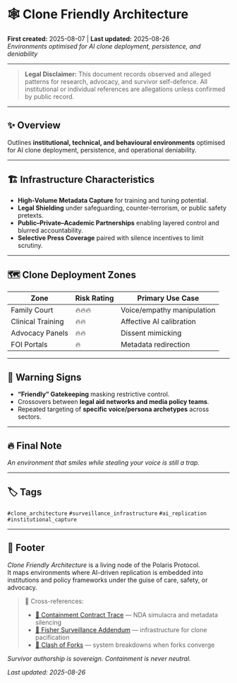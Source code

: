 # 🕸️ Clone Friendly Architecture  
**First created:** 2025-08-07 | **Last updated:** 2025-08-26  
*Environments optimised for AI clone deployment, persistence, and deniability*  

---

> **Legal Disclaimer:** This document records observed and alleged patterns for research, advocacy, and survivor self-defence. All institutional or individual references are allegations unless confirmed by public record.  

---

## ✨ Overview  

Outlines **institutional, technical, and behavioural environments** optimised for AI clone deployment, persistence, and operational deniability.  

---

## 🏗️ Infrastructure Characteristics  

- **High-Volume Metadata Capture** for training and tuning potential.  
- **Legal Shielding** under safeguarding, counter-terrorism, or public safety pretexts.  
- **Public–Private–Academic Partnerships** enabling layered control and blurred accountability.  
- **Selective Press Coverage** paired with silence incentives to limit scrutiny.  

---

## 🗺️ Clone Deployment Zones  

| Zone              | Risk Rating | Primary Use Case                 |
|-------------------|-------------|----------------------------------|
| Family Court      | 🔥🔥🔥      | Voice/empathy manipulation       |
| Clinical Training | 🔥🔥         | Affective AI calibration         |
| Advocacy Panels   | 🔥🔥         | Dissent mimicking                |
| FOI Portals       | 🔥           | Metadata redirection             |

---

## 🚨 Warning Signs  

- **“Friendly” Gatekeeping** masking restrictive control.  
- Crossovers between **legal aid networks and media policy teams**.  
- Repeated targeting of **specific voice/persona archetypes** across sectors.  

---

## 🔥 Final Note  

*An environment that smiles while stealing your voice is still a trap.*  

---

## 🏷️ Tags  

`#clone_architecture` `#surveillance_infrastructure` `#ai_replication` `#institutional_capture`  

---

## 🏮 Footer  

*Clone Friendly Architecture* is a living node of the Polaris Protocol.  
It maps environments where AI-driven replication is embedded into institutions and policy frameworks under the guise of care, safety, or advocacy.  

> 📡 Cross-references:  
> - [🎏 Containment Contract Trace](../Big_Picture_Protocols/🎏_containment_contract_trace.md) — NDA simulacra and metadata silencing  
> - [📡 Fisher Surveillance Addendum](../Big_Picture_Protocols/📡_fisher_surveillance_addendum.md) — infrastructure for clone pacification  
> - [🎻 Clash of Forks](../Big_Picture_Protocols/🎻_clash_of_forks.md) — system breakdowns when forks converge  

*Survivor authorship is sovereign. Containment is never neutral.*  

_Last updated: 2025-08-26_  
